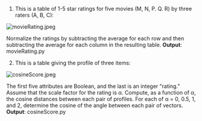 1) This is a table of 1-5 star ratings for five movies (M, N, P. Q. R) by three raters (A, B, C):

![movieRating.jpeg](https://github.com/shngli/Data-mining/blob/master/Recommender%20System/movieRating.jpeg)

Normalize the ratings by subtracting the average for each row and then subtracting the average for each column in the resulting table. **Output**: movieRating.py

2) This is a table giving the profile of three items:

![cosineScore.jpeg](https://github.com/shngli/Data-mining/blob/master/Recommender%20System/cosineScore.jpeg)

The first five attributes are Boolean, and the last is an integer "rating." Assume that the scale factor for the rating is α. Compute, as a function of α, the cosine distances between each pair of profiles. For each of α = 0, 0.5, 1, and 2, determine the cosine of the angle between each pair of vectors. **Output**: cosineScore.py
